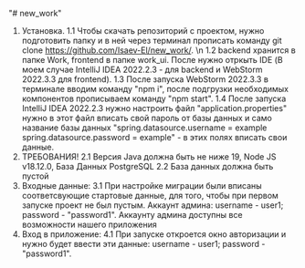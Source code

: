"# new_work" 
1. Установка.
  1.1 Чтобы скачать репозиторий с проектом, нужно подготовить папку
  и в ней через терминал прописать команду git clone https://github.com/Isaev-El/new_work/. \n
  1.2 backend хранится в папке Work, frontend в папке work_ui. После нужно отркыть IDE (В моем случае IntelliJ IDEA 2022.2.3 - для backend
  и WebStorm 2022.3.3 для frontend).
  1.3 После запуска WebStorm 2022.3.3 в терминале вводим команду "npm i", после подгрузки необходимых компонентов 
  прописываем команду "npm start". 
  1.4 После запуска IntelliJ IDEA 2022.2.3 нужно настроить файл "application.properties" нужно в этот файл вписать свой пароль от базы данных и 
  само название базы данных "spring.datasource.username = example
                             spring.datasource.password = example" - в этих полях вписать свои данные.
2. ТРЕБОВАНИЯ! 
  2.1 Версия Java должна быть не ниже 19, Node JS v18.12.0, База Данных PostgreSQL
  2.2 База данных должна быть пустой 
3. Входные данные:
  3.1 При настройке миграции были вписаны соответсвующие стартовые данные, для того, чтобы при первом запуске проект не был пустым.
  Аккаунт админа: username - user1; password - "password1". Аккаунту админа доступны все возможности нашего приложения
4. Вход в приложение:
  4.1 При запуске откроется окно авторизации и нужно будет ввести эти данные: username - user1; password - "password1".
  
